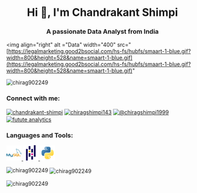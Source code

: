 <h1 align="center">Hi 👋, I'm Chandrakant Shimpi</h1>
<h3 align="center">A passionate Data Analyst from India</h3>

<img align="right" alt ="Data" width="400" src="[https://legalmarketing.good2bsocial.com/hs-fs/hubfs/smaart-1-blue.gif?width=800&height=528&name=smaart-1-blue.gif](https://legalmarketing.good2bsocial.com/hs-fs/hubfs/smaart-1-blue.gif?width=800&height=528&name=smaart-1-blue.gif)"

<p align="left"> <img src="https://komarev.com/ghpvc/?username=chirag902249&label=Profile%20views&color=0e75b6&style=flat" alt="chirag902249" /> </p>

<h3 align="left">Connect with me:</h3>
<p align="left">
<a href="https://linkedin.com/in/chandrakant-shimpi" target="blank"><img align="center" src="https://raw.githubusercontent.com/rahuldkjain/github-profile-readme-generator/master/src/images/icons/Social/linked-in-alt.svg" alt="chandrakant-shimpi" height="30" width="40" /></a>
<a href="https://instagram.com/chiragshimpi143" target="blank"><img align="center" src="https://raw.githubusercontent.com/rahuldkjain/github-profile-readme-generator/master/src/images/icons/Social/instagram.svg" alt="chiragshimpi143" height="30" width="40" /></a>
<a href="https://medium.com/@chiragshimpi1999" target="blank"><img align="center" src="https://raw.githubusercontent.com/rahuldkjain/github-profile-readme-generator/master/src/images/icons/Social/medium.svg" alt="@chiragshimpi1999" height="30" width="40" /></a>
<a href="https://www.youtube.com/c/futute analytics" target="blank"><img align="center" src="https://raw.githubusercontent.com/rahuldkjain/github-profile-readme-generator/master/src/images/icons/Social/youtube.svg" alt="futute analytics" height="30" width="40" /></a>
</p>

<h3 align="left">Languages and Tools:</h3>
<p align="left"> <a href="https://www.mysql.com/" target="_blank" rel="noreferrer"> <img src="https://raw.githubusercontent.com/devicons/devicon/master/icons/mysql/mysql-original-wordmark.svg" alt="mysql" width="40" height="40"/> </a> <a href="https://pandas.pydata.org/" target="_blank" rel="noreferrer"> <img src="https://raw.githubusercontent.com/devicons/devicon/2ae2a900d2f041da66e950e4d48052658d850630/icons/pandas/pandas-original.svg" alt="pandas" width="40" height="40"/> </a> <a href="https://www.python.org" target="_blank" rel="noreferrer"> <img src="https://raw.githubusercontent.com/devicons/devicon/master/icons/python/python-original.svg" alt="python" width="40" height="40"/> </a> </p>

<p><img align="left" src="https://github-readme-stats.vercel.app/api/top-langs?username=chirag902249&show_icons=true&locale=en&layout=compact" alt="chirag902249" /></p>

<p>&nbsp;<img align="center" src="https://github-readme-stats.vercel.app/api?username=chirag902249&show_icons=true&locale=en" alt="chirag902249" /></p>

<p><img align="center" src="https://github-readme-streak-stats.herokuapp.com/?user=chirag902249&" alt="chirag902249" /></p>
